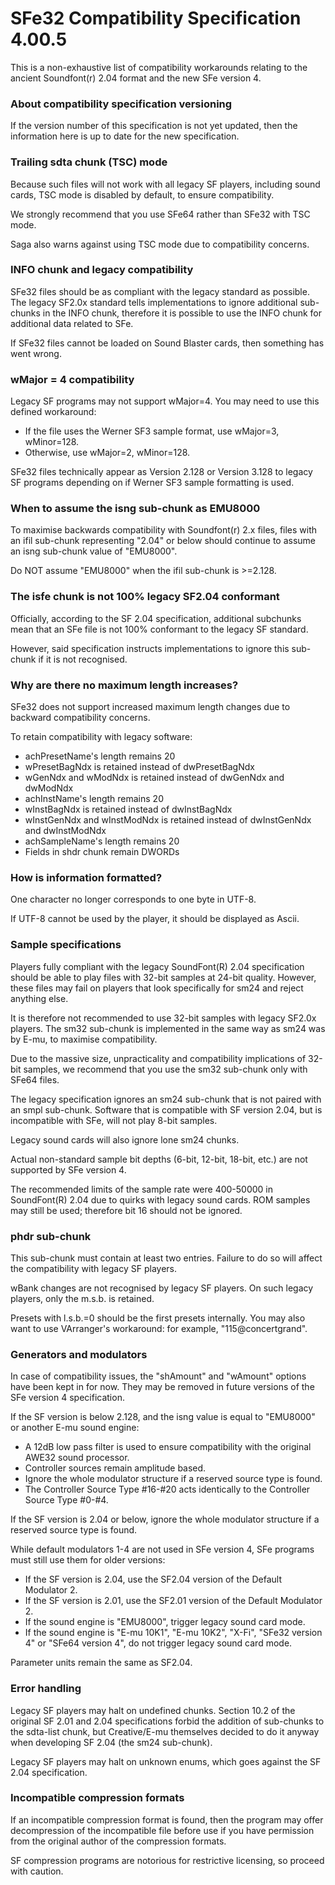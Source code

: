 # SFe32 Compatibility Specification 4.00.5

This is a non-exhaustive list of compatibility workarounds relating to the ancient Soundfont(r) 2.04 format and the new SFe version 4.

### About compatibility specification versioning

If the version number of this specification is not yet updated, then the information here is up to date for the new specification.

### Trailing sdta chunk (TSC) mode

Because such files will not work with all legacy SF players, including sound cards, TSC mode is disabled by default, to ensure compatibility.

We strongly recommend that you use SFe64 rather than SFe32 with TSC mode.

Saga also warns against using TSC mode due to compatibility concerns.

### INFO chunk and legacy compatibility

SFe32 files should be as compliant with the legacy standard as possible. The legacy SF2.0x standard tells implementations to ignore additional sub-chunks in the INFO chunk, therefore it is possible to use the INFO chunk for additional data related to SFe.

If SFe32 files cannot be loaded on Sound Blaster cards, then something has went wrong.

### wMajor = 4 compatibility

Legacy SF programs may not support wMajor=4. You may need to use this defined workaround:

- If the file uses the Werner SF3 sample format, use wMajor=3, wMinor=128.
- Otherwise, use wMajor=2, wMinor=128.

SFe32 files technically appear as Version 2.128 or Version 3.128 to legacy SF programs depending on if Werner SF3 sample formatting is used.

### When to assume the isng sub-chunk as EMU8000

To maximise backwards compatibility with Soundfont(r) 2.x files, files with an ifil sub-chunk representing "2.04" or below should continue to assume an isng sub-chunk value of "EMU8000".

Do NOT assume "EMU8000" when the ifil sub-chunk is >=2.128.

### The isfe chunk is not 100% legacy SF2.04 conformant

Officially, according to the SF 2.04 specification, additional subchunks mean that an SFe file is not 100% conformant to the legacy SF standard.

However, said specification instructs implementations to ignore this sub-chunk if it is not recognised.

### Why are there no maximum length increases?

SFe32 does not support increased maximum length changes due to backward compatibility concerns.

To retain compatibility with legacy software:

- achPresetName's length remains 20
- wPresetBagNdx is retained instead of dwPresetBagNdx
- wGenNdx and wModNdx is retained instead of dwGenNdx and dwModNdx
- achInstName's length remains 20
- wInstBagNdx is retained instead of dwInstBagNdx
- wInstGenNdx and wInstModNdx is retained instead of dwInstGenNdx and dwInstModNdx
- achSampleName's length remains 20
- Fields in shdr chunk remain DWORDs

### How is information formatted?

One character no longer corresponds to one byte in UTF-8.

If UTF-8 cannot be used by the player, it should be displayed as Ascii.

### Sample specifications

Players fully compliant with the legacy SoundFont(R) 2.04 specification should be able to play files with 32-bit samples at 24-bit quality. However, these files may fail on players that look specifically for sm24 and reject anything else.

It is therefore not recommended to use 32-bit samples with legacy SF2.0x players. The sm32 sub-chunk is implemented in the same way as sm24 was by E-mu, to maximise compatibility.

Due to the massive size, unpracticality and compatibility implications of 32-bit samples, we recommend that you use the sm32 sub-chunk only with SFe64 files.

The legacy specification ignores an sm24 sub-chunk that is not paired with an smpl sub-chunk. Software that is compatible with SF version 2.04, but is incompatible with SFe, will not play 8-bit samples.

Legacy sound cards will also ignore lone sm24 chunks.

Actual non-standard sample bit depths (6-bit, 12-bit, 18-bit, etc.) are not supported by SFe version 4.

The recommended limits of the sample rate were 400-50000 in SoundFont(R) 2.04 due to quirks with legacy sound cards. ROM samples may still be used; therefore bit 16 should not be ignored.

### phdr sub-chunk

This sub-chunk must contain at least two entries. Failure to do so will affect the compatibility with legacy SF players.

wBank changes are not recognised by legacy SF players. On such legacy players, only the m.s.b. is retained.

Presets with l.s.b.=0 should be the first presets internally. You may also want to use VArranger's workaround: for example, "115@concertgrand".

### Generators and modulators

In case of compatibility issues, the "shAmount" and "wAmount" options have been kept in for now. They may be removed in future versions of the SFe version 4 specification.

If the SF version is below 2.128, and the isng value is equal to "EMU8000" or another E-mu sound engine:

- A 12dB low pass filter is used to ensure compatibility with the original AWE32 sound processor.
- Controller sources remain amplitude based.
- Ignore the whole modulator structure if a reserved source type is found.
- The Controller Source Type #16-#20 acts identically to the Controller Source Type #0-#4.

If the SF version is 2.04 or below, ignore the whole modulator structure if a reserved source type is found.

While default modulators 1-4 are not used in SFe version 4, SFe programs must still use them for older versions:

- If the SF version is 2.04, use the SF2.04 version of the Default Modulator 2.
- If the SF version is 2.01, use the SF2.01 version of the Default Modulator 2.
- If the sound engine is "EMU8000", trigger legacy sound card mode.
- If the sound engine is "E-mu 10K1", "E-mu 10K2", "X-Fi", "SFe32 version 4" or "SFe64 version 4", do not trigger legacy sound card mode.

Parameter units remain the same as SF2.04.

### Error handling

Legacy SF players may halt on undefined chunks. Section 10.2 of the original SF 2.01 and 2.04 specifications forbid the addition of sub-chunks to the sdta-list chunk, but Creative/E-mu themselves decided to do it anyway when developing SF 2.04 (the sm24 sub-chunk).

Legacy SF players may halt on unknown enums, which goes against the SF 2.04 specification.

### Incompatible compression formats

If an incompatible compression format is found, then the program may offer decompression of the incompatible file before use if you have permission from the original author of the compression formats.

SF compression programs are notorious for restrictive licensing, so proceed with caution.

&nbsp;